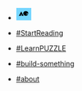 <!-- docs/_sidebar.md -->

* [![AC](./assets/ac-logo-sm.png "Abstract Code")]()

* [#StartReading](README.md)

* [#LearnPUZZLE](chapters/language/guide.md)

* [#build-something](chapters/build/index.md)

* [#about](chapters/about.md)